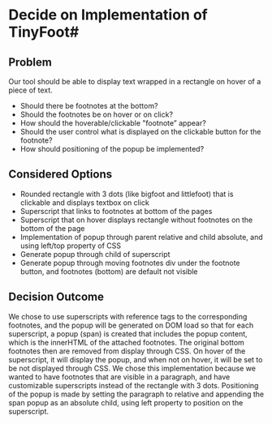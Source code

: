 # Decide on Implementation of TinyFoot#

## Problem

Our tool should be able to display text wrapped in a rectangle on hover of a piece of text.

- Should there be footnotes at the bottom?
- Should the footnotes be on hover or on click?
- How should the hoverable/clickable "footnote” appear?
- Should the user control what is displayed on the clickable button for the footnote?
- How should positioning of the popup be implemented?

## Considered Options

- Rounded rectangle with 3 dots (like bigfoot and littlefoot) that is clickable and displays textbox on click
- Superscript that links to footnotes at bottom of the pages
- Superscript that on hover displays rectangle without footnotes on the bottom of the page
- Implementation of popup through parent relative and child absolute, and using left/top property of CSS
- Generate popup through child of superscript
- Generate popup through moving footnotes div under the footnote button, and footnotes (bottom) are default not visible


## Decision Outcome

We chose to use superscripts with reference tags to the corresponding footnotes, and the popup will be generated on DOM load so that for each superscript, a popup (span) is created that includes the popup content, which is the innerHTML of the attached footnotes. The original bottom footnotes then are removed from display through CSS. On hover of the superscript, it will display the popup, and when not on hover, it will be set to be not displayed through CSS. We chose this implementation because we wanted to have footnotes that are visible in a paragraph, and have customizable superscripts instead of the rectangle with 3 dots. Positioning of the popup is made by setting the paragraph to relative and appending the span popup as an absolute child, using left property to position on the superscript. 


